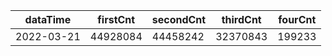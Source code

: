 |dataTime|firstCnt|secondCnt|thirdCnt|fourCnt|
|-|-|-|-|-|
|2022-03-21|44928084|44458242|32370843|199233|